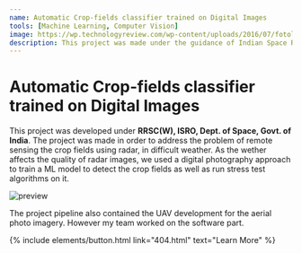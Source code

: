 ```yaml
---
name: Automatic Crop-fields classifier trained on Digital Images
tools: [Machine Learning, Computer Vision]
image: https://wp.technologyreview.com/wp-content/uploads/2016/07/fotolia88050102subscriptionmonthlym-7.jpg
description: This project was made under the guidance of Indian Space Research Organisation. We proposed an object detection model to work with normal digital images to automatically classify various crop fields. Here we propose a two step object detection model to classify, using SSD as detection model and Mobile Net as feature extractor.
---
```


# Automatic Crop-fields classifier trained on Digital Images

This project was developed under **RRSC(W), ISRO, Dept. of Space, Govt. of India**. The project was made in order to address the problem of remote sensing the crop fields using radar, in difficult weather. As the wether affects the quality of radar images, we used a digital photography approach to train a ML model to detect the crop fields as well as run stress test algorithms on it.

![preview](http://dnc-algo-269909.appspot.com/static/images/projects/field_dorwn.jpg)

The project pipeline also contained the UAV development for the aerial photo imagery. However my team worked on the software part. 

<p class="text-center">
{% include elements/button.html link="404.html" text="Learn More" %}
</p>